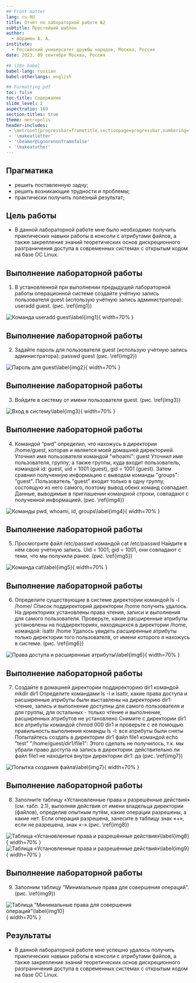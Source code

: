 ```yaml
---
## Front matter
lang: ru-RU
title: Отчёт по лабораторной работе №2
subtitle: Простейший шаблон
author:
  - Абрамян А. А.
institute:
  - Российский университет дружбы народов, Москва, Россия
date: 2023, 09 сентября Москва, Россия

## i18n babel
babel-lang: russian
babel-otherlangs: english

## Formatting pdf
toc: false
toc-title: Содержание
slide_level: 2
aspectratio: 169
section-titles: true
theme: metropolis
header-includes:
 - \metroset{progressbar=frametitle,sectionpage=progressbar,numbering=fraction}
 - '\makeatletter'
 - '\beamer@ignorenonframefalse'
 - '\makeatother'
---
```


## Прагматика

- решить поставленную задчу;
- решить возникающие трудности и проблемы;
- практически получить полезный результат;

## Цель работы

- В данной лабораторной работе мне было необходимо получить практических навыки работы в консоли 
с атрибутами файлов, а также закрепление знаний теоретических основ дискреционного разграничения доступа в современных системах с открытым кодом на базе ОС Linux.

## Выполнение лабораторной работы

1. В установленной при выполнении предыдущей лабораторной работы
операционной системе создайте учётную запись пользователя guest (использую учётную запись администратора):
useradd guest. (рис. \ref{img1}) 

![Команда useradd guest\label{img1}](image/img1.png){ width=70% }

## Выполнение лабораторной работы

2. Задайте пароль для пользователя guest (использую учётную запись администратора):
passwd guest (рис. \ref{img2})

![Пароль для guest\label{img2}](image/img2.png){ width=70% }

## Выполнение лабораторной работы

3. Войдите в систему от имени пользователя guest. (рис. \ref{img3})

![Вход в систему\label{img3}](image/img3.png){ width=70% }

## Выполнение лабораторной работы

4. Командой “pwd” определил, что нахожусь в директории /home/guest, которая
и является моей домашней директорией. 
Уточнил имя пользователя командой "whoami": guest
Уточнил имя пользователя, группу, а также группы, куда входит пользователь, командой id:
guest, uid = 1001 (guest), gid = 1001 (guest). Затем сравнил полученную информацию с
выводом команды "groups": "guest". Пользователь "guest" входит только в одну группу, состоящую из него самого, поэтому вывод обеих команд
совпадает. Данные, выводимые в приглашении командной
строки, совпадают с полученной информацией. (рис. \ref{img4}) 

![Команды pwd, whoami, id, groups\label{img4}](image/img4.png){ width=70% }

## Выполнение лабораторной работы

5. Просмотрите файл /etc/passwd командой cat /etc/passwd
Найдите в нём свою учётную запись. 
Uid = 1001, gid = 1001, они совпадают с теми, что мы получили ранее. (рис. \ref{img5})

![Команда cat\label{img5}](image/img5.png){ width=70% } 

## Выполнение лабораторной работы

6. Определите существующие в системе директории командой
ls -l /home/
Список поддиректорий директории /home получить удалось.
На директориях установлены права чтения, записи и выполнения для самого пользователя.
Проверьте, какие расширенные атрибуты установлены на поддиректориях, находящихся в директории /home, командой:
lsattr /home
Удалось увидеть расширенные атрибуты только директории того пользователя, от имени
которого я нахожусь в системе. (рис. \ref{img6}) 

![Права доступа и расширенные атрибуты\label{img6}](image/img6.png){ width=70% }

## Выполнение лабораторной работы

7. Создайте в домашней директории поддиректорию dir1 командой
mkdir dir1
Определите командами ls -l и lsattr, какие права доступа и расширенные атрибуты были выставлены на директорию dir1:
чтение, запись и выполнение доступны для самого пользователя и для
группы, для остальных - только чтение и выполнение, расширенных атрибутов
не установлено 
Снимите с директории dir1 все атрибуты командой chmod 000 dir1
и проверьте с её помощью правильность выполнения команды ls -l:
все атрибуты были сняты 
Попытайтесь создать в директории dir1 файл file1 командой
echo "test"  "/home/guest/dir1/file1":
Этого сделать не получилось, т.к. мы убрали право доступа на запись в директории.
действительно ли файл file1 не находится внутри директории dir1: да (рис. \ref{img7})

![Попытка создания файла\label{img7}](image/img7.png){ width=70% }

## Выполнение лабораторной работы

8. Заполните таблицу «Установленные права и разрешённые действия»
(см. табл. 2.1), выполняя действия от имени владельца директории (файлов), определив опытным путём, какие операции разрешены, а какие нет.
Если операция разрешена, занесите в таблицу знак «+», если не разрешена, знак «-».(рис. \ref{img8})

![Таблица «Установленные права и разрешённые действия»\label{img8}](image/img8.png){ width=70% }
![Таблица «Установленные права и разрешённые действия»\label{img9}](image/img9.png){ width=70% }

## Выполнение лабораторной работы

9. Заполним таблицу "Минимальные права для совершения операций".(рис. \ref{img9})

![Таблица "Минимальные права для совершения операций"\label{img10}](image/img10.png){ width=70% }


## Результаты

- В данной лабораторной работе мне успешно удалось получить практических навыки работы в консоли 
с атрибутами файлов, а также закрепление знаний теоретических основ дискреционного разграничения доступа в современных системах с открытым кодом на базе ОС Linux.

